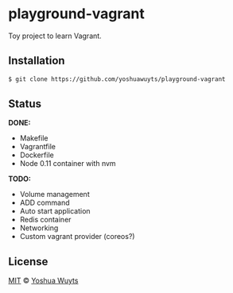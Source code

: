 # playground-vagrant
Toy project to learn Vagrant.

## Installation
```bash
$ git clone https://github.com/yoshuawuyts/playground-vagrant
```

## Status
__DONE:__
- Makefile
- Vagrantfile
- Dockerfile
- Node 0.11 container with nvm

__TODO:__
- Volume management
- ADD command
- Auto start application
- Redis container
- Networking
- Custom vagrant provider (coreos?)

## License
[MIT](https://tldrlegal.com/license/mit-license) © [Yoshua Wuyts](yoshuawuyts.com)
